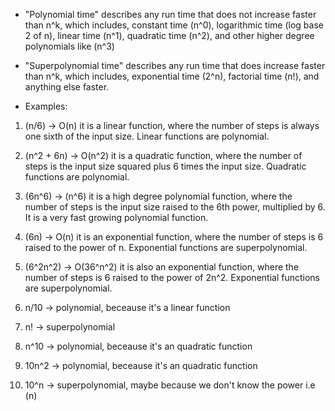 - "Polynomial time" describes any run time that does not increase faster than n^k, which includes,
constant time (n^0),
logarithmic time (log base 2 of n),
linear time (n^1),
quadratic time (n^2),
and other higher degree polynomials like (n^3)
 
- "Superpolynomial time" describes any run time that does increase faster than n^k, which includes,
exponential time (2^n),
factorial time (n!),
and anything else faster.

- Examples:


1. (n/6) -> O(n)
it is a linear function, where the number of steps is always one sixth of the input size. Linear functions are polynomial.


2. (n^2 + 6n) -> O(n^2)
it is a quadratic function, where the number of steps is the input size squared plus 6 times the input size. Quadratic functions are polynomial.

3. (6n^6) -> (n^6)
 it is a high degree polynomial function, where the number of steps is the input size raised to the 6th power, multiplied by 6. It is a very fast growing polynomial function.

4. (6n) -> O(n)
it is an exponential function, where the number of steps is 6 raised to the power of n. Exponential functions are superpolynomial.

5. (6^2n^2) -> O(36^n^2)
it is also an exponential function, where the number of steps is 6 raised to the power of 2n^2. Exponential functions are superpolynomial.

6. n/10 -> polynomial, beceause it's a linear function

7. n! -> superpolynomial

8. n^10 -> polynomial, beceause it's an quadratic function

9. 10n^2 -> polynomial, beceause it's an quadratic function

10. 10^n -> superpolynomial, maybe because we don't know the power i.e (n)